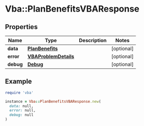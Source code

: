 # Vba::PlanBenefitsVBAResponse

## Properties

| Name | Type | Description | Notes |
| ---- | ---- | ----------- | ----- |
| **data** | [**PlanBenefits**](PlanBenefits.md) |  | [optional] |
| **error** | [**VBAProblemDetails**](VBAProblemDetails.md) |  | [optional] |
| **debug** | [**Debug**](Debug.md) |  | [optional] |

## Example

```ruby
require 'vba'

instance = Vba::PlanBenefitsVBAResponse.new(
  data: null,
  error: null,
  debug: null
)
```

